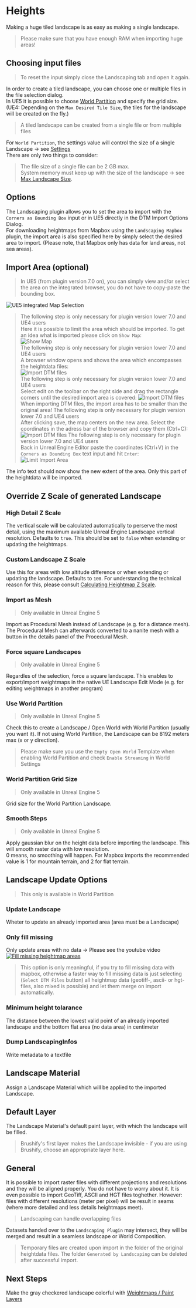 # Heights

Making a huge tiled landscape is as easy as making a single landscape.

> Please make sure that you have enough RAM when importing huge areas!

## Choosing input files

> To reset the input simply close the Landscaping tab and open it again.  

In order to create a tiled landscape, you can choose one or multiple files in the file selection dialog.  
In UE5 it is possible to choose [World Partition](#world-partition) and specify the grid size. (UE4: Depending on the `Max Desired Tile Size`, the tiles for the landscape will be created on the fly.)  

> A tiled landscape can be created from a single file or from multiple files

For `World Partition`, the settings value will control the size of a single Landscape -> see [Settings](settings.md?id=world-partition-max-landscape-size)  
There are only two things to consider:
> The file size of a single file can be 2 GB max.  
> System memory must keep up with the size of the landscape -> see [Max Landscape Size](max-landscape-size.md?id=maximum-landscape-size).

## Options

The Landscaping plugin allows you to set the area to import with the `Corners as Bounding Box` input or in UE5 directly in the DTM Import Options Dialog.  
For downloading heightmaps from Mapbox using the `Landscaping Mapbox` plugin, the import area is also specified here by simply select the desired area to import. (Please note, that Mapbox only has data for land areas, not sea areas).

## Import Area (optional)

> In UE5 (from plugin version 7.0 on), you can simply view and/or select the area on the integrated browser, you do not have to copy-paste the bounding box.

![UE5 integrated Map Selection](_media/ue5_integrated_browser.jpg)  

> The following step is only necessary for plugin version lower 7.0 and UE4 users  
Here it is possible to limit the area which should be imported. To get an idea what is imported please click on `Show Map`:  
![Show Map](_media/ue4_landscaping_dtm_huge.jpg)  
> The following step is only necessary for plugin version lower 7.0 and UE4 users  
A browser window opens and shows the area which encompasses the heightdata files:  
![Import DTM files](_media/ue4_landscaping_dtm_map.jpg)  
> The following step is only necessary for plugin version lower 7.0 and UE4 users  
Select edit on the toolbar on the right side and drag the rectangle corners until the desired import area is covered:
![Import DTM files](_media/ue4_landscaping_dtm_map2.jpg)  
> When importing DTM files, the import area has to be smaller than the original area!
> The following step is only necessary for plugin version lower 7.0 and UE4 users  
After clicking save, the map centers on the new area. Select the coordinates in the adress bar of the browser and copy them (Ctrl+C):
![Import DTM files](_media/ue4_landscaping_dtm_map3.jpg)
> The following step is only necessary for plugin version lower 7.0 and UE4 users  
Back in Unreal Engine Editor paste the coordinates (Ctrl+V) in the `Corners as Bounding Box` text input and hit `Enter`:  
![Limit Import Area](_media/ue4_landscaping_dtm_limit_area.jpg)

The info text should now show the new extent of the area. Only this part of the heightdata will be imported.

## Override Z Scale of generated Landscape

### High Detail Z Scale

The vertical scale will be calculated automatically to perserve the most detail, using the maximum available Unreal Engine Landscape vertical resolution. Defaults to `true`. This should be set to `false` when extending or updating the heightmaps.  

### Custom Landscape Z Scale

Use this for areas with low altitude difference or when extending or updating the landscape. Defaults to `100`. For understanding the technical reason for this, please consult [Calculating Heightmap Z Scale](https://docs.unrealengine.com/5.1/en-US/landscape-technical-guide-in-unreal-engine/).  

### Import as Mesh

> Only available in Unreal Engine 5  

Import as Procedural Mesh instead of Landscape (e.g. for a distance mesh). The Procedural Mesh can afterwards converted to a nanite mesh with a button in the details panel of the Procedural Mesh.

### Force square Landscapes

> Only available in Unreal Engine 5  

Regardles of the selection, force a square landscape. This enables to export/import weightmaps in the native UE Landscape Edit Mode (e.g. for editing weightmaps in another program)

### Use World Partition

> Only available in Unreal Engine 5  

Check this to create a Landscape / Open World with World Partition (usually you want it). If not using World Partition, the Landscape can be 8192 meters max (x or y direction).  

> Please make sure you use the `Empty Open World` Template when enabling World Partition and check `Enable Streaming` in World Settings

### World Partition Grid Size

> Only available in Unreal Engine 5  

Grid size for the World Partition Landscape.

### Smooth Steps

> Only available in Unreal Engine 5

Apply gaussian blur on the height data before importing the landscape. This will smooth raster data with low resolution.  
0 means, no smoothing will happen.
For Mapbox imports the recommended value is 1 for mountain terrain, and 2 for flat terrain.  

## Landscape Update Options

> This only is available in World Partition

### Update Landscape

Wheter to update an already imported area (area must be a Landscape)

### Only fill missing

Only update areas with no data -> Please see the youtube video [![Fill missing heightmap areas](https://img.youtube.com/vi/2kkmY9Hi1qg/0.jpg)](https://www.youtube.com/watch?v=2kkmY9Hi1qg)

> This option is only meaningful, if you try to fill missing data with mapbox, otherwise a faster way to fill missing data is just selecting (`Select DTM Files` button) all heightmap data (geotiff-, ascii- or hgt-files, also mixed is possible) and let them merge on import automatically.

### Minimum height tolarance

The distance between the lowest valid point of an already imported landscape and the bottom flat area (no data area) in centimeter

### Dump LandscapingInfos

Write metadata to a textfile

## Landscape Material

Assign a Landscape Material which will be applied to the imported Landscape.

## Default Layer

The Landscape Material's default paint layer, with which the landscape will be filled.  
> Brushify's first layer makes the Landscape invisible - if you are using Brushify, choose an appropriate layer here.

## General

It is possible to import raster files with different projections and resolutions and they will be aligned properly. You do not have to worry about it. It is even possible to import GeoTiff, ASCII and HGT files toghether. However: files with different resolutions (meter per pixel) will be result in seams (where more detailed and less details heightmaps meet).

> Landscaping can handle overlapping files

Datasets handed over to the `Landscaping Plugin` may intersect, they will be merged and result in a seamless landscape or World Composition.

> Temporary files are created upon import in the folder of the original heightdata files. The folder `Generated by Landscaping` can be deleted after successful import.

## Next Steps

Make the gray checkered landscape colorful with [Weightmaps / Paint Layers](landcover.md?id=landcover)

